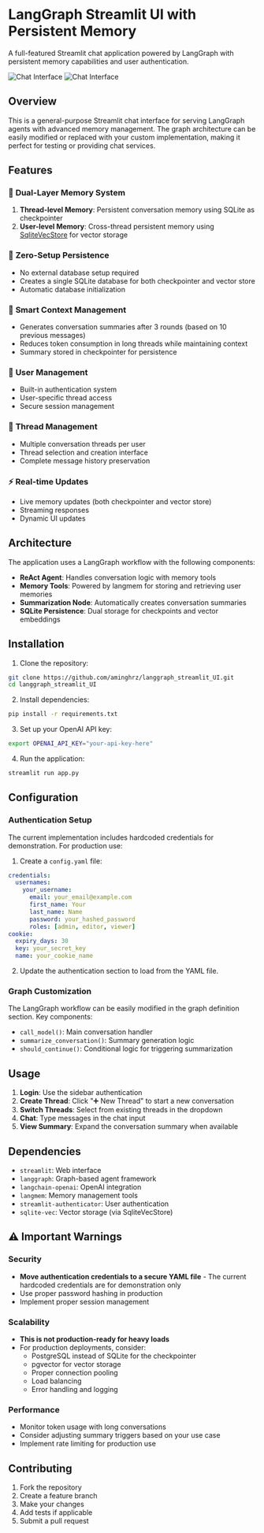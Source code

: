 # LangGraph Streamlit UI with Persistent Memory

A full-featured Streamlit chat application powered by LangGraph with persistent memory capabilities and user authentication.

![Chat Interface](1.png)
![Chat Interface](2.png)

## Overview

This is a general-purpose Streamlit chat interface for serving LangGraph agents with advanced memory management. The graph architecture can be easily modified or replaced with your custom implementation, making it perfect for testing or providing chat services.

## Features

### 🧠 **Dual-Layer Memory System**
1. **Thread-level Memory**: Persistent conversation memory using SQLite as checkpointer
2. **User-level Memory**: Cross-thread persistent memory using [SqliteVecStore](https://github.com/aminghrz/langmem-sqlite-vec) for vector storage

### 💾 **Zero-Setup Persistence**
- No external database setup required
- Creates a single SQLite database for both checkpointer and vector store
- Automatic database initialization

### 🔄 **Smart Context Management**
- Generates conversation summaries after 3 rounds (based on 10 previous messages)
- Reduces token consumption in long threads while maintaining context
- Summary stored in checkpointer for persistence

### 🔐 **User Management**
- Built-in authentication system
- User-specific thread access
- Secure session management

### 💬 **Thread Management**
- Multiple conversation threads per user
- Thread selection and creation interface
- Complete message history preservation

### ⚡ **Real-time Updates**
- Live memory updates (both checkpointer and vector store)
- Streaming responses
- Dynamic UI updates

## Architecture

The application uses a LangGraph workflow with the following components:

- **ReAct Agent**: Handles conversation logic with memory tools
- **Memory Tools**: Powered by langmem for storing and retrieving user memories
- **Summarization Node**: Automatically creates conversation summaries
- **SQLite Persistence**: Dual storage for checkpoints and vector embeddings

## Installation

1. Clone the repository:
```bash
git clone https://github.com/aminghrz/langgraph_streamlit_UI.git
cd langgraph_streamlit_UI
```

2. Install dependencies:
```bash
pip install -r requirements.txt
```

3. Set up your OpenAI API key:
```bash
export OPENAI_API_KEY="your-api-key-here"
```

4. Run the application:
```bash
streamlit run app.py
```

## Configuration

### Authentication Setup
The current implementation includes hardcoded credentials for demonstration. For production use:

1. Create a `config.yaml` file:
```yaml
credentials:
  usernames:
    your_username:
      email: your_email@example.com
      first_name: Your
      last_name: Name
      password: your_hashed_password
      roles: [admin, editor, viewer]
cookie:
  expiry_days: 30
  key: your_secret_key
  name: your_cookie_name
```

2. Update the authentication section to load from the YAML file.

### Graph Customization
The LangGraph workflow can be easily modified in the graph definition section. Key components:

- `call_model()`: Main conversation handler
- `summarize_conversation()`: Summary generation logic
- `should_continue()`: Conditional logic for triggering summarization

## Usage

1. **Login**: Use the sidebar authentication
2. **Create Thread**: Click "➕ New Thread" to start a new conversation
3. **Switch Threads**: Select from existing threads in the dropdown
4. **Chat**: Type messages in the chat input
5. **View Summary**: Expand the conversation summary when available

## Dependencies

- `streamlit`: Web interface
- `langgraph`: Graph-based agent framework
- `langchain-openai`: OpenAI integration
- `langmem`: Memory management tools
- `streamlit-authenticator`: User authentication
- `sqlite-vec`: Vector storage (via SqliteVecStore)

## ⚠️ Important Warnings

### Security
- **Move authentication credentials to a secure YAML file** - The current hardcoded credentials are for demonstration only
- Use proper password hashing in production
- Implement proper session management

### Scalability
- **This is not production-ready for heavy loads**
- For production deployments, consider:
  - PostgreSQL instead of SQLite for the checkpointer
  - pgvector for vector storage
  - Proper connection pooling
  - Load balancing
  - Error handling and logging

### Performance
- Monitor token usage with long conversations
- Consider adjusting summary triggers based on your use case
- Implement rate limiting for production use

## Contributing

1. Fork the repository
2. Create a feature branch
3. Make your changes
4. Add tests if applicable
5. Submit a pull request

